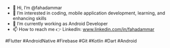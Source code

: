 - 👋 Hi, I’m @fahadammar
- 👀 I’m interested in coding, mobile application development, learning, and enhancing skills
- 🌱 I’m currently working as Android Developer
- 📫 How to reach me 👉 LinkedIn: www.linkedin.com/in/fahadammar

#Flutter #AndroidNative #Firebase #Git #Kotlin #Dart #Android

<!---
fahadammar/fahadammar is a ✨ special ✨ repository because its `README.md` (this file) appears on your GitHub profile.
You can click the Preview link to take a look at your changes.
--->
